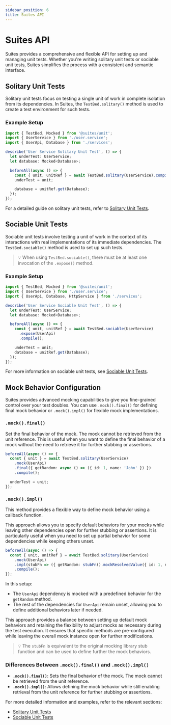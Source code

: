 ```yaml
---
sidebar_position: 6
title: Suites API
---
```


# Suites API

Suites provides a comprehensive and flexible API for setting up and managing unit tests. Whether you're writing solitary
unit tests or sociable unit tests, Suites simplifies the process with a consistent and semantic interface.

## Solitary Unit Tests

Solitary unit tests focus on testing a single unit of work in complete isolation from its dependencies. In Suites,
the `TestBed.solitary()` method is used to create a test environment for such tests.

### Example Setup

```typescript {10}
import { TestBed, Mocked } from '@suites/unit';
import { UserService } from './user.service';
import { UserApi, Database } from './services';

describe('User Service Solitary Unit Test', () => {
  let underTest: UserService;
  let database: Mocked<Database>;

  beforeAll(async () => {
    const { unit, unitRef } = await TestBed.solitary(UserService).compile();
    underTest = unit;

    database = unitRef.get(Database);
  });
});
```

For a detailed guide on solitary unit tests, refer to [Solitary Unit Tests](/docs/developer-guide/unit-tests/solitary).

## Sociable Unit Tests

Sociable unit tests involve testing a unit of work in the context of its interactions with real implementations of its
immediate dependencies. The `TestBed.sociable()` method is used to set up such tests.

> :bulb: When using `TestBed.sociable()`, there must be at least one invocation of the `.expose()` method.

### Example Setup

```typescript {10-12}
import { TestBed, Mocked } from '@suites/unit';
import { UserService } from './user.service';
import { UserApi, Database, HttpService } from './services';

describe('User Service Sociable Unit Test', () => {
  let underTest: UserService;
  let database: Mocked<Database>;

  beforeAll(async () => {
    const { unit, unitRef } = await TestBed.sociable(UserService)
      .expose(UserApi)
      .compile();

    underTest = unit;
    database = unitRef.get(Database);
  });
});
```

For more information on sociable unit tests, see [Sociable Unit Tests](/docs/developer-guide/unit-tests/sociable).

## Mock Behavior Configuration

Suites provides advanced mocking capabilities to give you fine-grained control over your test doubles. You can
use `.mock().final()` for defining final mock behavior or `.mock().impl()` for flexible mock implementations.

### `.mock().final()`

Set the final behavior of the mock. The mock cannot be retrieved from the unit reference. This is useful when you want
to define the final behavior of a mock without the need to retrieve it for further stubbing or assertions.

```typescript
beforeAll(async () => {
  const { unit } = await TestBed.solitary(UserService)
    .mock(UserApi)
    .final({ getRandom: async () => ({ id: 1, name: 'John' }) })
    .compile();

  underTest = unit;
});
```

### `.mock().impl()`

This method provides a flexible way to define mock behavior using a callback function.

This approach allows you to specify default behaviors for your mocks while leaving other dependencies open for further
stubbing or assertions. It is particularly useful when you need to set up partial behavior for some dependencies while
keeping others unset.

```typescript
beforeAll(async () => {
  const { unit, unitRef } = await TestBed.solitary(UserService)
    .mock(UserApi)
    .impl(stubFn => ({ getRandom: stubFn().mockResolvedValue({ id: 1, name: 'John' }) }))
    .compile();
});
```

In this setup:
- The `UserApi` dependency is mocked with a predefined behavior for the `getRandom` method.
- The rest of the dependencies for `UserApi` remain unset, allowing you to define additional behaviors later if needed.

This approach provides a balance between setting up default mock behaviors and retaining the flexibility to adjust mocks
as necessary during the test execution. It ensures that specific methods are pre-configured while leaving the overall
mock instance open for further modifications.

> :bulb: The `stubFn` is equivalent to the original mocking library stub function and can be used to define further the
> mock behaviors.

### Differences Between `.mock().final()` and `.mock().impl()`

- **`.mock().final()`**: Sets the final behavior of the mock. The mock cannot be retrieved from the unit reference.
- **`.mock().impl()`**: Allows defining the mock behavior while still enabling retrieval from the unit reference for
  further stubbing or assertions.

For more detailed information and examples, refer to the relevant sections:

- [Solitary Unit Tests](/docs/developer-guide/unit-tests/solitary)
- [Sociable Unit Tests](/docs/developer-guide/unit-tests/sociable)

